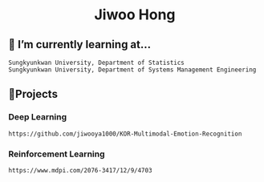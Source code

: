 <h1 align="center"> Jiwoo Hong</h1>



## 🌱 I’m currently learning at...
~~~
Sungkyunkwan University, Department of Statistics
Sungkyunkwan University, Department of Systems Management Engineering
~~~


## 🔭Projects
### Deep Learning
~~~
https://github.com/jiwooya1000/KOR-Multimodal-Emotion-Recognition
~~~

### Reinforcement Learning
~~~
https://www.mdpi.com/2076-3417/12/9/4703
~~~

